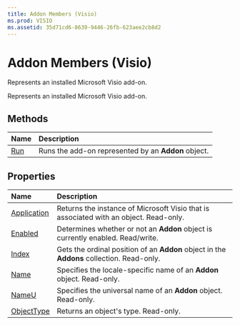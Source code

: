 ```yaml
---
title: Addon Members (Visio)
ms.prod: VISIO
ms.assetid: 35d71cd6-8639-9446-26fb-623aee2cb8d2
---
```



# Addon Members (Visio)
Represents an installed Microsoft Visio add-on.

Represents an installed Microsoft Visio add-on.


## Methods



|**Name**|**Description**|
|:-----|:-----|
|[Run](addon-run-method-visio.md)|Runs the add-on represented by an  **Addon** object.|

## Properties



|**Name**|**Description**|
|:-----|:-----|
|[Application](addon-application-property-visio.md)|Returns the instance of Microsoft Visio that is associated with an object. Read-only.|
|[Enabled](addon-enabled-property-visio.md)|Determines whether or not an  **Addon** object is currently enabled. Read/write.|
|[Index](addon-index-property-visio.md)|Gets the ordinal position of an  **Addon** object in the **Addons** collection. Read-only.|
|[Name](addon-name-property-visio.md)|Specifies the locale-specific name of an  **Addon** object. Read-only.|
|[NameU](addon-nameu-property-visio.md)|Specifies the universal name of an  **Addon** object. Read-only.|
|[ObjectType](addon-objecttype-property-visio.md)|Returns an object's type. Read-only.|

